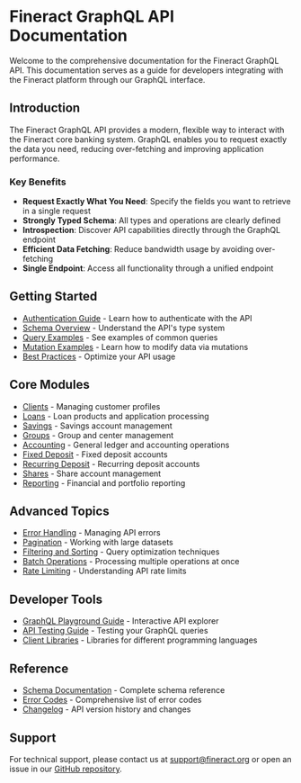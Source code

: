 # Fineract GraphQL API Documentation

Welcome to the comprehensive documentation for the Fineract GraphQL API. This documentation serves as a guide for developers integrating with the Fineract platform through our GraphQL interface.

## Introduction

The Fineract GraphQL API provides a modern, flexible way to interact with the Fineract core banking system. GraphQL enables you to request exactly the data you need, reducing over-fetching and improving application performance.

### Key Benefits

- **Request Exactly What You Need**: Specify the fields you want to retrieve in a single request
- **Strongly Typed Schema**: All types and operations are clearly defined
- **Introspection**: Discover API capabilities directly through the GraphQL endpoint
- **Efficient Data Fetching**: Reduce bandwidth usage by avoiding over-fetching
- **Single Endpoint**: Access all functionality through a unified endpoint

## Getting Started

- [Authentication Guide](./authentication.md) - Learn how to authenticate with the API
- [Schema Overview](./schema-overview.md) - Understand the API's type system
- [Query Examples](./query-examples.md) - See examples of common queries
- [Mutation Examples](./mutation-examples.md) - Learn how to modify data via mutations
- [Best Practices](./best-practices.md) - Optimize your API usage

## Core Modules

- [Clients](./modules/clients.md) - Managing customer profiles
- [Loans](./modules/loans.md) - Loan products and application processing
- [Savings](./modules/savings.md) - Savings account management
- [Groups](./modules/groups.md) - Group and center management
- [Accounting](./modules/accounting.md) - General ledger and accounting operations
- [Fixed Deposit](./modules/fixed-deposits.md) - Fixed deposit accounts
- [Recurring Deposit](./modules/recurring-deposits.md) - Recurring deposit accounts
- [Shares](./modules/shares.md) - Share account management
- [Reporting](./modules/reporting.md) - Financial and portfolio reporting

## Advanced Topics

- [Error Handling](./advanced/error-handling.md) - Managing API errors
- [Pagination](./advanced/pagination.md) - Working with large datasets
- [Filtering and Sorting](./advanced/filtering-sorting.md) - Query optimization techniques
- [Batch Operations](./advanced/batch-operations.md) - Processing multiple operations at once
- [Rate Limiting](./advanced/rate-limiting.md) - Understanding API rate limits

## Developer Tools

- [GraphQL Playground Guide](./tools/graphql-playground.md) - Interactive API explorer
- [API Testing Guide](./tools/api-testing.md) - Testing your GraphQL queries
- [Client Libraries](./tools/client-libraries.md) - Libraries for different programming languages

## Reference

- [Schema Documentation](./reference/schema.md) - Complete schema reference
- [Error Codes](./reference/error-codes.md) - Comprehensive list of error codes
- [Changelog](./reference/changelog.md) - API version history and changes

## Support

For technical support, please contact us at [support@fineract.org](mailto:support@fineract.org) or open an issue in our [GitHub repository](https://github.com/apache/fineract).